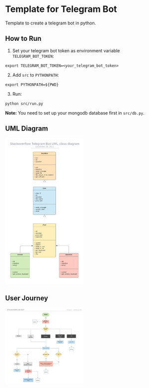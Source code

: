 # Template for Telegram Bot

Template to create a telegram bot in python.

## How to Run
1. Set your telegram bot token as environment variable `TELEGRAM_BOT_TOKEN`:
```
export TELEGRAM_BOT_TOKEN=<your_telegram_bot_token>
```

2. Add `src` to `PYTHONPATH`:
```
export PYTHONPATH=${PWD}
```

3. Run:
```
python src/run.py
```

**Note:** You need to set up your mongodb database first in `src/db.py`.

## UML Diagram
<img src="./uml.png" alt="UML Diagram" width="50%">

## User Journey
<img src="./user_journey.png" alt="User Journey" width="50%">

